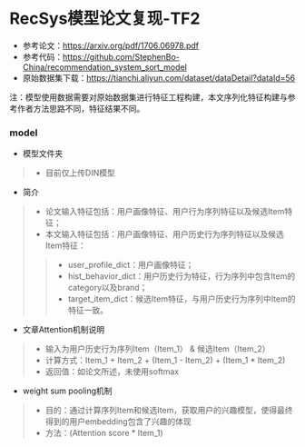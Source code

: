 # RecSys模型论文复现-TF2
- 参考论文：https://arxiv.org/pdf/1706.06978.pdf
- 参考代码：https://github.com/StephenBo-China/recommendation_system_sort_model
- 原始数据集下载：https://tianchi.aliyun.com/dataset/dataDetail?dataId=56

注：模型使用数据需要对原始数据集进行特征工程构建，本文序列化特征构建与参考作者方法思路不同，特征结果不同。

### model
- 模型文件夹
>- 目前仅上传DIN模型
- 简介
>- 论文输入特征包括：用户画像特征、用户行为序列特征以及候选Item特征；
>- 本文输入特征包括：用户画像特征、用户历史行为序列特征以及候选Item特征：
>>- user_profile_dict：用户画像特征；
>>- hist_behavior_dict：用户历史行为特征，行为序列中包含Item的category以及brand；
>>- target_item_dict：候选Item特征，与用户历史行为序列中Item的特征一致。
- 文章Attention机制说明
>- 输入为用户历史行为序列Item（Item_1） & 候选Item（Item_2）
>- 计算方式：Item_1 + Item_2 + (Item_1 - Item_2) + (Item_1 * Item_2)
>- 返回值：如论文所述，未使用softmax
- weight sum pooling机制
>- 目的：通过计算序列Item和候选Item，获取用户的兴趣模型，使得最终得到的用户embedding包含了兴趣的体现
>- 方法：(Attention score * Item_1)

